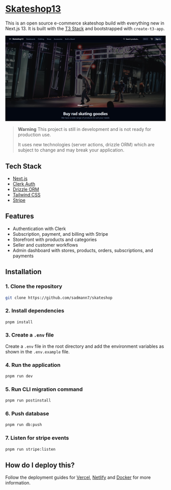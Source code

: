 # [Skateshop13](https://skateshop13.vercel.app/)

This is an open source e-commerce skateshop build with everything new in Next.js 13. It is built with the [T3 Stack](https://create.t3.gg/) and bootstrapped with `create-t3-app`.

[![Skateshop13](./public/screenshot.png)](https://skateshop13.vercel.app/)

> **Warning**
> This project is still in development and is not ready for production use.
>
> It uses new technologies (server actions, drizzle ORM) which are subject to change and may break your application.

## Tech Stack

- [Next.js](https://nextjs.org)
- [Clerk Auth](https://clerk.dev)
- [Drizzle ORM](https://orm.drizzle.team)
- [Tailwind CSS](https://tailwindcss.com)
- [Stripe](https://stripe.com)

## Features

- Authentication with Clerk
- Subscription, payment, and billing with Stripe
- Storefront with products and categories
- Seller and customer workflows
- Admin dashboard with stores, products, orders, subscriptions, and payments

## Installation

### 1. Clone the repository

```bash
git clone https://github.com/sadmann7/skateshop
```

### 2. Install dependencies

```bash
pnpm install
```

### 3. Create a `.env` file

Create a `.env` file in the root directory and add the environment variables as shown in the `.env.example` file.

### 4. Run the application

```bash
pnpm run dev
```

### 5. Run CLI migration command

```bash
pnpm run postinstall
```

### 6. Push database

```bash
pnpm run db:push
```

### 7. Listen for stripe events

```bash
pnpm run stripe:listen
```

## How do I deploy this?

Follow the deployment guides for [Vercel](https://create.t3.gg/en/deployment/vercel), [Netlify](https://create.t3.gg/en/deployment/netlify) and [Docker](https://create.t3.gg/en/deployment/docker) for more information.
